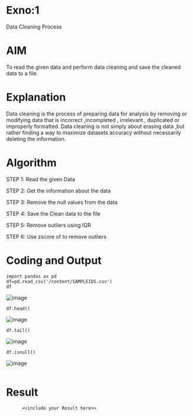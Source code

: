 # Exno:1
Data Cleaning Process

# AIM
To read the given data and perform data cleaning and save the cleaned data to a file.

# Explanation
Data cleaning is the process of preparing data for analysis by removing or modifying data that is incorrect ,incompleted , irrelevant , duplicated or improperly formatted. Data cleaning is not simply about erasing data ,but rather finding a way to maximize datasets accuracy without necessarily deleting the information.

# Algorithm
STEP 1: Read the given Data

STEP 2: Get the information about the data

STEP 3: Remove the null values from the data

STEP 4: Save the Clean data to the file

STEP 5: Remove outliers using IQR

STEP 6: Use zscore of to remove outliers

# Coding and Output
```
import pandas as pd
df=pd.read_csv('/content/SAMPLEIDS.csv')
df
```
![image](https://github.com/user-attachments/assets/2299188a-8659-45f8-85fb-eb5f91e609e9)

```
df.head()
```
![image](https://github.com/user-attachments/assets/210619b6-82bb-40d7-bf5e-aa26c63295a8)

```
df.tail()
```
![image](https://github.com/user-attachments/assets/22cc09e7-f9ee-4beb-98c4-4721fe3826a9)

```
df.isnull()
```
![image](https://github.com/user-attachments/assets/27ee30a7-6856-49e6-b2fb-cadf9ef30de9)

```

```


# Result
          <<include your Result here>>
